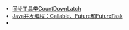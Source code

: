 * [同步工具类CountDownLatch](https://cloud.tencent.com/developer/article/1038486)
* [Java并发编程：Callable、Future和FutureTask](https://www.cnblogs.com/dolphin0520/p/3949310.html)
* 